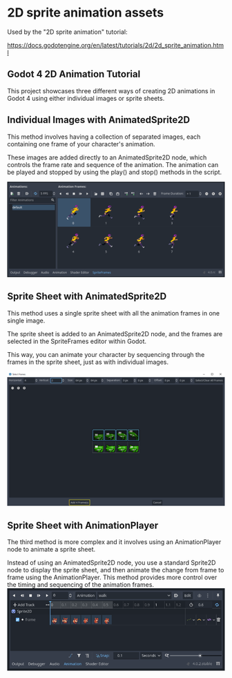# 2D sprite animation assets

Used by the "2D sprite animation" tutorial: <br>

https://docs.godotengine.org/en/latest/tutorials/2d/2d_sprite_animation.html

## Godot 4 2D Animation Tutorial

This project showcases three different ways of creating 2D animations in Godot 4 using either individual images or sprite sheets. <br>

## Individual Images with AnimatedSprite2D

This method involves having a collection of separated images, each containing one frame of your character's animation. <br>

These images are added directly to an AnimatedSprite2D node, which controls the frame rate and sequence of the animation. The animation can be played and stopped by using the play() and stop() methods in the script. <br>

![Alt Text](https://github.com/marciob/godot-repo/blob/main/small-games/animation-with-AnimatedSprite2D-and-AnimationPlayer/image.png)
<br>

## Sprite Sheet with AnimatedSprite2D

This method uses a single sprite sheet with all the animation frames in one single image.<br>

The sprite sheet is added to an AnimatedSprite2D node, and the frames are selected in the SpriteFrames editor within Godot.<br>

This way, you can animate your character by sequencing through the frames in the sprite sheet, just as with individual images. <br>

![Alt Text](https://github.com/marciob/godot-repo/blob/main/small-games/animation-with-AnimatedSprite2D-and-AnimationPlayer/image-1.png)

## Sprite Sheet with AnimationPlayer

The third method is more complex and it involves using an AnimationPlayer node to animate a sprite sheet. <br>

Instead of using an AnimatedSprite2D node, you use a standard Sprite2D node to display the sprite sheet, and then animate the change from frame to frame using the AnimationPlayer. This method provides more control over the timing and sequencing of the animation frames. <br>
![Alt Text](https://github.com/marciob/godot-repo/blob/main/small-games/animation-with-AnimatedSprite2D-and-AnimationPlayer/image-2.png)
